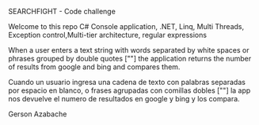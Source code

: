 SEARCHFIGHT - Code challenge

Welcome to this repo
C# Console application, .NET, Linq, Multi Threads, Exception control,Multi-tier architecture, regular expressions

When a user enters a text string with words separated by white spaces or phrases grouped by double quotes [""] the application returns the number of results from google and bing and compares them.

Cuando un usuario ingresa una cadena de texto con palabras separadas por espacio en blanco, o frases agrupadas con comillas dobles [""] la app nos devuelve el numero de resultados en google y 
bing y los compara.

Gerson Azabache
